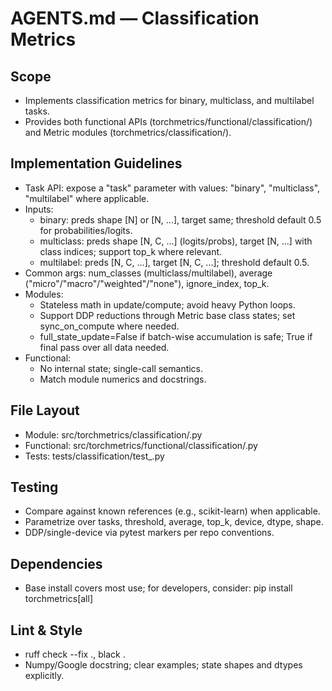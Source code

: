 # AGENTS.md — Classification Metrics

## Scope

- Implements classification metrics for binary, multiclass, and multilabel tasks.
- Provides both functional APIs (torchmetrics/functional/classification/) and Metric modules (torchmetrics/classification/).

## Implementation Guidelines

- Task API: expose a "task" parameter with values: "binary", "multiclass", "multilabel" where applicable.
- Inputs:
  - binary: preds shape [N] or [N, ...], target same; threshold default 0.5 for probabilities/logits.
  - multiclass: preds shape [N, C, ...] (logits/probs), target [N, ...] with class indices; support top_k where relevant.
  - multilabel: preds [N, C, ...], target [N, C, ...]; threshold default 0.5.
- Common args: num_classes (multiclass/multilabel), average ("micro"/"macro"/"weighted"/"none"), ignore_index, top_k.
- Modules:
  - Stateless math in update/compute; avoid heavy Python loops.
  - Support DDP reductions through Metric base class states; set sync_on_compute where needed.
  - full_state_update=False if batch-wise accumulation is safe; True if final pass over all data needed.
- Functional:
  - No internal state; single-call semantics.
  - Match module numerics and docstrings.

## File Layout

- Module: src/torchmetrics/classification/<metric>.py
- Functional: src/torchmetrics/functional/classification/<metric>.py
- Tests: tests/classification/test\_<metric>.py

## Testing

- Compare against known references (e.g., scikit-learn) when applicable.
- Parametrize over tasks, threshold, average, top_k, device, dtype, shape.
- DDP/single-device via pytest markers per repo conventions.

## Dependencies

- Base install covers most use; for developers, consider: pip install torchmetrics[all]

## Lint & Style

- ruff check --fix ., black .
- Numpy/Google docstring; clear examples; state shapes and dtypes explicitly.
